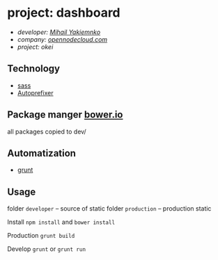 # project: dashboard

* *developer: [Mihail Yakiemnko][1]*
* *company: [opennodecloud.com][2]*
* *project: okei*

## Technology

* [sass][3]
* [Autoprefixer][4]

## Package manger [bower.io][5]

all packages copied to dev/

## Automatization

* [grunt][6]

## Usage

folder `developer` – source of static
folder `production` – production static

Install `npm install` and `bower install`

Production `grunt build`

Develop `grunt` or `grunt run`

[1]: http://mihailyakimenko.com
[2]: http://whitescape.com
[3]: http://sass-lang.com
[4]: https://github.com/postcss/autoprefixer
[5]: http://bower.io
[6]: http://gruntjs.com
